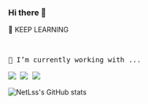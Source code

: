 ### Hi there 👋

<!--
**NetLSS/NetLSS** is a ✨ _special_ ✨ repository because its `README.md` (this file) appears on your GitHub profile.

Here are some ideas to get you started:

- 🔭 I’m currently working on ...
- 🌱 I’m currently learning ...
- 👯 I’m looking to collaborate on ...
- 🤔 I’m looking for help with ...
- 💬 Ask me about ...
- 📫 How to reach me: ...
- 😄 Pronouns: ...
- ⚡ Fun fact: ...
-->

🌱 KEEP LEARNING

<br>

<pre>
🔭 I’m currently working with ...

<a href="https://developer.android.com" target="_blank"><img src="https://img.shields.io/badge/Android-3DDC84?style=flat-square&logo=Android&logoColor=white"/></a> <a href="https://kotlinlang.org" target="_blank"><img src="https://img.shields.io/badge/Kotlin-7F52FF?style=flat-square&logo=Kotlin&logoColor=white"/></a> <a href="https://www.java.com/" target="_blank"><img src="https://img.shields.io/badge/Java-007396?style=flat-square&logo=Java&logoColor=white"/></a>
</pre> 
</pre>

![NetLss's GitHub stats](https://github-readme-stats.vercel.app/api?username=NetLss&theme=default&show_icons=true)
